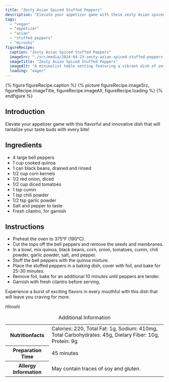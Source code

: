 ```yaml
---
title: "Zesty Asian Spiced Stuffed Peppers"
description: "Elevate your appetizer game with these zesty Asian spiced stuffed peppers. A flavorful and innovative dish that will tantalize your taste buds!"
tags:
  - "vegan"
  - "appetizer"
  - "asian"
  - "stuffed peppers"
  - "Hiroshi"
figureRecipe: 
  caption: "Zesty Asian Spiced Stuffed Peppers"
  imageSrc: "./src/media/2024-04-23-zesty-asian-spiced-stuffed-peppers-3619.png"
  imageTitle: "Zesty Asian Spiced Stuffed Peppers"
  imageAlt: "A minimalist table setting featuring a vibrant dish of zesty Asian spiced stuffed peppers, ready to be enjoyed."
  loading: "eager"
---
```


{% figure figureRecipe.caption %}
{% picture figureRecipe.imageSrc, figureRecipe.imageTitle, figureRecipe.imageAlt, figureRecipe.loading %}
{% endfigure %}

## Introduction

Elevate your appetizer game with this flavorful and innovative dish that will tantalize your taste buds with every bite!

## Ingredients

- 4 large bell peppers
- 1 cup cooked quinoa
- 1 can black beans, drained and rinsed
- 1/2 cup corn kernels
- 1/2 red onion, diced
- 1/2 cup diced tomatoes
- 1 tsp cumin
- 1 tsp chili powder
- 1/2 tsp garlic powder
- Salt and pepper to taste
- Fresh cilantro, for garnish

## Instructions

- Preheat the oven to 375°F (190°C).
- Cut the tops off the bell peppers and remove the seeds and membranes.
- In a bowl, mix quinoa, black beans, corn, onion, tomatoes, cumin, chili powder, garlic powder, salt, and pepper.
- Stuff the bell peppers with the quinoa mixture.
- Place the stuffed peppers in a baking dish, cover with foil, and bake for 25-30 minutes.
- Remove foil, bake for an additional 10 minutes until peppers are tender.
- Garnish with fresh cilantro before serving.

Experience a burst of exciting flavors in every mouthful with this dish that will leave you craving for more.

*Hiroshi*

<table><caption class='sr-only'>Additional Information</caption><tr><th>Nutritionfacts</th><td>Calories: 220, Total Fat: 1g, Sodium: 410mg, Total Carbohydrates: 45g, Dietary Fiber: 10g, Protein: 9g&nbsp;</td></tr><tr><th>Preparation Time</th><td>45 minutes&nbsp;</td></tr><tr><th>Allergy Information</th><td>May contain traces of soy and gluten.&nbsp;</td></tr></table>

